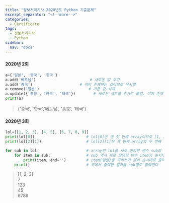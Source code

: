```yaml
---
title: "정보처리기사 2020년도 Python 기출문제"
excerpt_separator: "<!--more-->"
categories:
  - Certificate
tags:
  - 정보처리기사
  - Python
sidebar:
  nav: "docs"
---
```

#### 2020년 2회
```python
a={'일본', '중국', '한국'}
a.add('베트남')						# 새로운 값 추가
a.add('중국')						# 이미 존재하는 값이므로 무시함
a.remove('일본')						# 기존 값 삭제
a.update({'홍콩', '한국', '태국'})		# 새로운 세트를 추가로 붙임. 이미 존재하는 값은 무시함
print(a)
```
>{'중국', '한국','베트남', '홍콩', '태국'}


#### 2020년 3회
```python
lol=[[1, 2, 3], [4, 5], [6, 7, 8, 9]]
print(lol[0])						# lol[0]은 맨 첫 번째 array이므로 [1, 2, 3]을 출력
print(lol[2][1])					# lol[2][1]은 세 번째 array의 두 번째 요소를 의미하므로 해당되는 숫자 7을 출력

for sub in lol:						# array인 lol를 새로 정의한 변수 sub의 순서대로 반복하고(여기서 sub은 행마다 주어진 array를 의미),
    for item in sub:				# sub 역시 새로 정의한 변수 item의 순서대로 반복한다(여기서 item은 행렬마다 주어진 숫자를 의미)
        print(item, end='')			# item(행렬)을 띄어쓰기 없이 순서대로 출력한다
    print()							# 위에서 출력한 결과를 sub별로 출력한다
```
>[1, 2, 3]  
7  
123  
45  
6789
